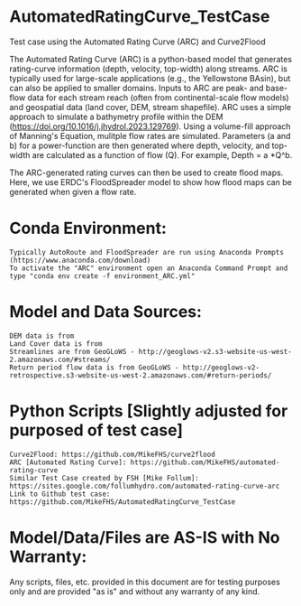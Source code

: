 # AutomatedRatingCurve_TestCase
Test case using the Automated Rating Curve (ARC) and Curve2Flood

The Automated Rating Curve (ARC) is a python-based model that generates rating-curve information (depth, velocity, top-width) along streams.  ARC is typically used for large-scale applications (e.g., the Yellowstone BAsin), but can also be applied to smaller domains.  Inputs to ARC are peak- and base-flow data for each stream reach (often from continental-scale flow models) and geospatial data (land cover, DEM, stream shapefile).  ARC uses a simple approach to simulate a bathymetry profile within the DEM (https://doi.org/10.1016/j.jhydrol.2023.129769).  Using a volume-fill approach of Manning's Equation, mulitple flow rates are simulated.  Parameters (a and b) for a power-function are then generated where depth, velocity, and top-width are calculated as a function of flow (Q).  For example, Depth = a *Q^b.

The ARC-generated rating curves can then be used to create flood maps.  Here, we use ERDC's FloodSpreader model to show how flood maps can be generated when given a flow rate.

# Conda Environment:
    Typically AutoRoute and FloodSpreader are run using Anaconda Prompts (https://www.anaconda.com/download)
    To activate the "ARC" environment open an Anaconda Command Prompt and type "conda env create -f environment_ARC.yml"

# Model and Data Sources:
    DEM data is from 
    Land Cover data is from 
    Streamlines are from GeoGLoWS - http://geoglows-v2.s3-website-us-west-2.amazonaws.com/#streams/
    Return period flow data is from GeoGLoWS - http://geoglows-v2-retrospective.s3-website-us-west-2.amazonaws.com/#return-periods/

# Python Scripts [Slightly adjusted for purposed of test case]
    Curve2Flood: https://github.com/MikeFHS/curve2flood
    ARC [Automated Rating Curve]: https://github.com/MikeFHS/automated-rating-curve
    Similar Test Case created by FSH [Mike Follum]: https://sites.google.com/follumhydro.com/automated-rating-curve-arc
    Link to Github test case: https://github.com/MikeFHS/AutomatedRatingCurve_TestCase
    

# Model/Data/Files are AS-IS with No Warranty:
Any scripts, files, etc. provided in this document are for testing purposes only and are provided "as is" and without any warranty of any kind.
